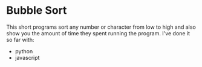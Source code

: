 # Bubble Sort


This short programs sort any number or character from low to high and also show you the amount of time they spent running the program. I've done it so far with:
- python
-  javascript

